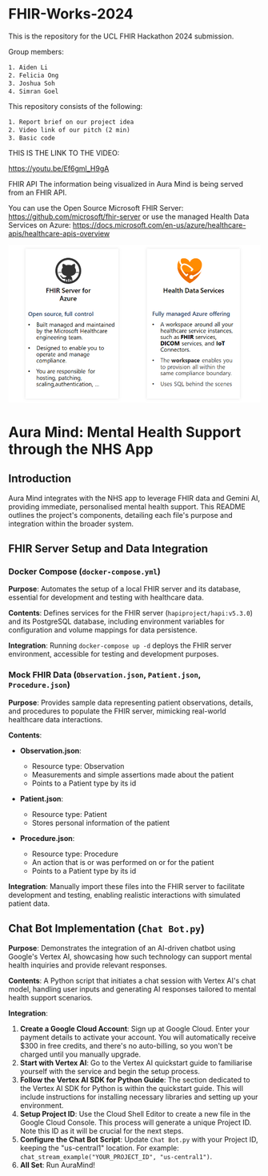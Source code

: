 # FHIR-Works-2024
This is the repository for the UCL FHIR Hackathon 2024 submission. 

Group members:

    1. Aiden Li
    2. Felicia Ong
    3. Joshua Soh
    4. Simran Goel

This repository consists of the following:

    1. Report brief on our project idea
    2. Video link of our pitch (2 min)
    3. Basic code 

THIS IS THE LINK TO THE VIDEO:

https://youtu.be/Ef6gml_H9gA

FHIR API
The information being visualized in Aura Mind is being served from an FHIR API.

You can use the Open Source Microsoft FHIR Server: https://github.com/microsoft/fhir-server or use the managed Health Data Services on Azure: https://docs.microsoft.com/en-us/azure/healthcare-apis/healthcare-apis-overview

![FHIRServices Image](FHIRServices.png)







# Aura Mind: Mental Health Support through the NHS App

## Introduction
Aura Mind integrates with the NHS app to leverage FHIR data and Gemini AI, providing immediate, personalised mental health support. This README outlines the project's components, detailing each file's purpose and integration within the broader system.

## FHIR Server Setup and Data Integration

### Docker Compose (`docker-compose.yml`)
**Purpose**: Automates the setup of a local FHIR server and its database, essential for development and testing with healthcare data.

**Contents**: Defines services for the FHIR server (`hapiproject/hapi:v5.3.0`) and its PostgreSQL database, including environment variables for configuration and volume mappings for data persistence.

**Integration**: Running `docker-compose up -d` deploys the FHIR server environment, accessible for testing and development purposes.

### Mock FHIR Data (`Observation.json`, `Patient.json`, `Procedure.json`)
**Purpose**: Provides sample data representing patient observations, details, and procedures to populate the FHIR server, mimicking real-world healthcare data interactions.

**Contents**:
- **Observation.json**:
  - Resource type: Observation
  - Measurements and simple assertions made about the patient
  - Points to a Patient type by its id

- **Patient.json**:
  - Resource type: Patient
  - Stores personal information of the patient

- **Procedure.json**:
  - Resource type: Procedure
  - An action that is or was performed on or for the patient
  - Points to a Patient type by its id

**Integration**: Manually import these files into the FHIR server to facilitate development and testing, enabling realistic interactions with simulated patient data.

## Chat Bot Implementation (`Chat Bot.py`)

**Purpose**: Demonstrates the integration of an AI-driven chatbot using Google's Vertex AI, showcasing how such technology can support mental health inquiries and provide relevant responses.

**Contents**: A Python script that initiates a chat session with Vertex AI's chat model, handling user inputs and generating AI responses tailored to mental health support scenarios.

**Integration**:
1. **Create a Google Cloud Account**: Sign up at Google Cloud. Enter your payment details to activate your account. You will automatically receive $300 in free credits, and there's no auto-billing, so you won't be charged until you manually upgrade.
2. **Start with Vertex AI**: Go to the Vertex AI quickstart guide to familiarise yourself with the service and begin the setup process.
3. **Follow the Vertex AI SDK for Python Guide**: The section dedicated to the Vertex AI SDK for Python is within the quickstart guide. This will include instructions for installing necessary libraries and setting up your environment.
4. **Setup Project ID**: Use the Cloud Shell Editor to create a new file in the Google Cloud Console. This process will generate a unique Project ID. Note this ID as it will be crucial for the next steps.
5. **Configure the Chat Bot Script**: Update `Chat Bot.py` with your Project ID, keeping the "us-central1" location. For example: `chat_stream_example("YOUR_PROJECT_ID", "us-central1")`.
6. **All Set**: Run AuraMind!
